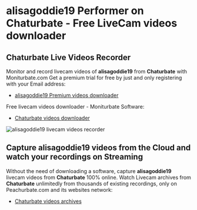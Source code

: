 # alisagoddie19 Performer on Chaturbate - Free LiveCam videos downloader

## Chaturbate Live Videos Recorder

Monitor and record livecam videos of **alisagoddie19** from **Chaturbate** with Moniturbate.com
Get a premium trial for free by just and only registering with your Email address:
* [alisagoddie19 Premium videos downloader](https://moniturbate.com/request-demo-licence-key.html)

Free livecam videos downloader - Moniturbate Software:
* [Chaturbate videos downloader](https://moniturbate.com/moniturbate-download-software.html)

![alisagoddie19 livecam videos recorder](https://peachurnet.com/templates/moniturbate-software.png)


## Capture alisagoddie19 videos from the Cloud and watch your recordings on Streaming

Without the need of downloading a software, capture **alisagoddie19** livecam videos from **Chaturbate** 100% online.
Watch Livecam archives from **Chaturbate** unlimitedly from thousands of existing recordings, only on Peachurbate.com and its websites network:
* [Chaturbate videos archives](https://peachurnet.com/)